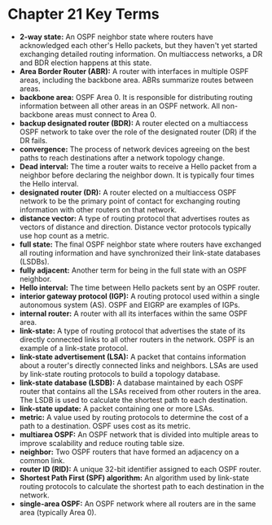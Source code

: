 # Chapter 21 Key Terms

*   **2-way state:** An OSPF neighbor state where routers have acknowledged each other's Hello packets, but they haven't yet started exchanging detailed routing information. On multiaccess networks, a DR and BDR election happens at this state.
*   **Area Border Router (ABR):** A router with interfaces in multiple OSPF areas, including the backbone area. ABRs summarize routes between areas.
*   **backbone area:** OSPF Area 0. It is responsible for distributing routing information between all other areas in an OSPF network. All non-backbone areas must connect to Area 0.
*   **backup designated router (BDR):**  A router elected on a multiaccess OSPF network to take over the role of the designated router (DR) if the DR fails.
*   **convergence:** The process of network devices agreeing on the best paths to reach destinations after a network topology change.
*   **Dead interval:** The time a router waits to receive a Hello packet from a neighbor before declaring the neighbor down. It is typically four times the Hello interval.
*   **designated router (DR):** A router elected on a multiaccess OSPF network to be the primary point of contact for exchanging routing information with other routers on that network.
*   **distance vector:** A type of routing protocol that advertises routes as vectors of distance and direction. Distance vector protocols typically use hop count as a metric.
*   **full state:** The final OSPF neighbor state where routers have exchanged all routing information and have synchronized their link-state databases (LSDBs).
*   **fully adjacent:**  Another term for being in the full state with an OSPF neighbor.
*   **Hello interval:** The time between Hello packets sent by an OSPF router.
*   **interior gateway protocol (IGP):** A routing protocol used within a single autonomous system (AS). OSPF and EIGRP are examples of IGPs.
*   **internal router:** A router with all its interfaces within the same OSPF area.
*   **link-state:** A type of routing protocol that advertises the state of its directly connected links to all other routers in the network. OSPF is an example of a link-state protocol.
*   **link-state advertisement (LSA):** A packet that contains information about a router's directly connected links and neighbors. LSAs are used by link-state routing protocols to build a topology database.
*   **link-state database (LSDB):** A database maintained by each OSPF router that contains all the LSAs received from other routers in the area. The LSDB is used to calculate the shortest path to each destination.
*   **link-state update:**  A packet containing one or more LSAs.
*   **metric:** A value used by routing protocols to determine the cost of a path to a destination. OSPF uses cost as its metric.
*   **multiarea OSPF:** An OSPF network that is divided into multiple areas to improve scalability and reduce routing table size.
*   **neighbor:** Two OSPF routers that have formed an adjacency on a common link.
*   **router ID (RID):** A unique 32-bit identifier assigned to each OSPF router.
*   **Shortest Path First (SPF) algorithm:** An algorithm used by link-state routing protocols to calculate the shortest path to each destination in the network.
*   **single-area OSPF:** An OSPF network where all routers are in the same area (typically Area 0).